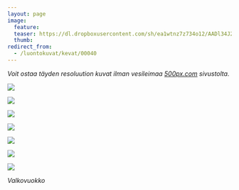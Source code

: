 ```yaml
---
layout: page
image:
  feature:
  teaser: https://dl.dropboxusercontent.com/sh/ea1wtnz7z734o12/AADl34J218FwOhkJj9xMpNU-a/luontokuvat/kev%C3%A4t/DSC60965-245px.jpg
  thumb:
redirect_from:
  - /luontokuvat/kevat/00040
---
```


*Voit ostaa täyden resoluution kuvat ilman vesileimaa [500px.com](https://500px.com/minimuutticom/galleries/hepatica-flowers) sivustolta.*

[![](https://dl.dropboxusercontent.com/sh/ea1wtnz7z734o12/AADzAYDJcw9OabeN6SQ9MOH8a/luontokuvat/kev%C3%A4t/DSC60926-800px.jpg)](https://dl.dropboxusercontent.com/sh/ea1wtnz7z734o12/AAD6fO8Hc3rAq1OCHwgO-Rgba/luontokuvat/kev%C3%A4t/DSC60926.jpg)

[![](https://dl.dropboxusercontent.com/sh/ea1wtnz7z734o12/AABK2i1KiDozOc8QFZNKSULza/luontokuvat/kev%C3%A4t/DSC60928-800px.jpg)](https://dl.dropboxusercontent.com/sh/ea1wtnz7z734o12/AAAXTx7CvL6apOv3BlfFNKu6a/luontokuvat/kev%C3%A4t/DSC60928.jpg)

[![](https://dl.dropboxusercontent.com/sh/ea1wtnz7z734o12/AAD52p8grGrMBj96jEy12Krea/luontokuvat/kev%C3%A4t/DSC60965-800px.jpg)](https://dl.dropboxusercontent.com/sh/ea1wtnz7z734o12/AAAGzJKFuqlJ9QPXCE8nONmNa/luontokuvat/kev%C3%A4t/DSC60965.jpg)

[![](https://dl.dropboxusercontent.com/sh/ea1wtnz7z734o12/AACKaYk7CZUzk1NbOoGw_PYia/luontokuvat/kev%C3%A4t/DS15755-800px.jpg)](https://dl.dropboxusercontent.com/sh/ea1wtnz7z734o12/AACGTSpbfbNaroov105LeVmIa/luontokuvat/kev%C3%A4t/DS15755.jpg)

[![](https://dl.dropboxusercontent.com/sh/ea1wtnz7z734o12/AACvPJRh95oYZgySKfzQ9zzXa/luontokuvat/kev%C3%A4t/DS15074-800px.jpg)](https://dl.dropboxusercontent.com/sh/ea1wtnz7z734o12/AAANk5o2WUMCdxRFQkzXFSL8a/luontokuvat/kev%C3%A4t/DS15074.jpg)

[![](https://dl.dropboxusercontent.com/sh/ea1wtnz7z734o12/AADi2jFgIwsMULTkFq1GP3bda/luontokuvat/kev%C3%A4t/DS15077-800px.jpg)](https://dl.dropboxusercontent.com/sh/ea1wtnz7z734o12/AAC-h7MTkVGeaxaj-BG4ORfZa/luontokuvat/kev%C3%A4t/DS15077.jpg)

[![](https://dl.dropboxusercontent.com/sh/ea1wtnz7z734o12/AADqp-eCoe1WkIcwJ0O_HdC4a/luontokuvat/kev%C3%A4t/DS15080-800px.jpg)](https://dl.dropboxusercontent.com/sh/ea1wtnz7z734o12/AABivsV2kluW_K_o0En0Rorya/luontokuvat/kev%C3%A4t/DS15080.jpg)

*Valkovuokko*
